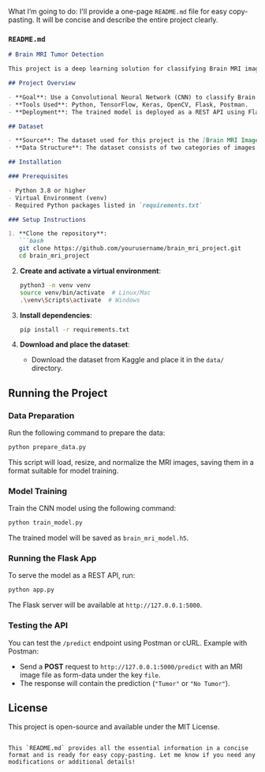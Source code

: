 What I’m going to do: I'll provide a one-page `README.md` file for easy copy-pasting. It will be concise and describe the entire project clearly.

### `README.md`

```markdown
# Brain MRI Tumor Detection

This project is a deep learning solution for classifying Brain MRI images as **Tumor** or **No Tumor** using TensorFlow and Keras. It includes the full pipeline for data preparation, model training, and deployment via a REST API built with Flask.

## Project Overview

- **Goal**: Use a Convolutional Neural Network (CNN) to classify Brain MRI images for tumor detection.
- **Tools Used**: Python, TensorFlow, Keras, OpenCV, Flask, Postman.
- **Deployment**: The trained model is deployed as a REST API using Flask, enabling easy integration into other systems.

## Dataset

- **Source**: The dataset used for this project is the [Brain MRI Images for Brain Tumor Detection Dataset](https://www.kaggle.com/datasets/navoneel/brain-mri-images-for-brain-tumor-detection) available on Kaggle.
- **Data Structure**: The dataset consists of two categories of images — `yes` (with tumor) and `no` (without tumor).

## Installation

### Prerequisites

- Python 3.8 or higher
- Virtual Environment (venv)
- Required Python packages listed in `requirements.txt`

### Setup Instructions

1. **Clone the repository**:
   ```bash
   git clone https://github.com/yourusername/brain_mri_project.git
   cd brain_mri_project
   ```

2. **Create and activate a virtual environment**:
   ```bash
   python3 -m venv venv
   source venv/bin/activate  # Linux/Mac
   .\venv\Scripts\activate  # Windows
   ```

3. **Install dependencies**:
   ```bash
   pip install -r requirements.txt
   ```

4. **Download and place the dataset**:
   - Download the dataset from Kaggle and place it in the `data/` directory.

## Running the Project

### Data Preparation
Run the following command to prepare the data:
```bash
python prepare_data.py
```
This script will load, resize, and normalize the MRI images, saving them in a format suitable for model training.

### Model Training
Train the CNN model using the following command:
```bash
python train_model.py
```
The trained model will be saved as `brain_mri_model.h5`.

### Running the Flask App
To serve the model as a REST API, run:
```bash
python app.py
```
The Flask server will be available at `http://127.0.0.1:5000`.

### Testing the API
You can test the `/predict` endpoint using Postman or cURL. Example with Postman:
- Send a **POST** request to `http://127.0.0.1:5000/predict` with an MRI image file as form-data under the key `file`.
- The response will contain the prediction (`"Tumor"` or `"No Tumor"`).

## License
This project is open-source and available under the MIT License.
```

This `README.md` provides all the essential information in a concise format and is ready for easy copy-pasting. Let me know if you need any modifications or additional details!
